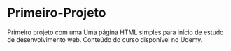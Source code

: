 # Primeiro-Projeto
Primeiro projeto com uma Uma página HTML simples para início de estudo de desenvolvimento web. Conteúdo do curso disponível no Udemy.
